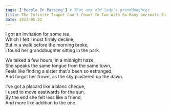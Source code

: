 ```yaml
---
tags: ['People In Passing'] # That one old lady's granddaughter
title: The Infinite Teapot Can't Count To Two With So Many Decimals In The Way
date: 2023-05-22
---
```


I got an invitation for some tea,  
Which I felt I must firmly decline,  
But in a walk before the morning broke,  
I found her granddaughter sitting in the park.

We talked a few hours, in a midnight haze,  
She speaks the same tongue from the same town,  
Feels like finding a sister that's been so estranged,  
And forgot her frown, as the sky plastered up the dawn.

I've got a placard like a blanc cheque,  
I used to move eastwards for the sun,  
By the end she felt less like a friend,  
And more like addition to the one.
